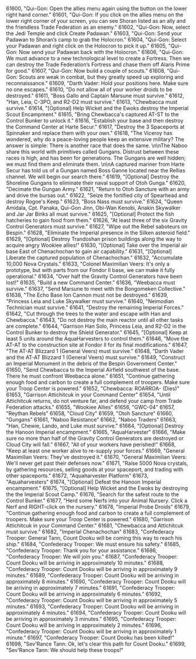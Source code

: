﻿61600, "Qui-Gon: Open the allies menu again using the button on the lower right hand corner."
61601, "Qui-Gon: If you click on the allies menu on the lower right corner of your screen, you can see Shoran listed as an ally and the friendless Trade Federation as an enemy."
61602, "Qui-Gon: Now, select the Jedi Temple and click Create Padawan."
61603, "Qui-Gon: Send your Padawan to Shoran’s camp to grab the Holocron."
61604, "Qui-Gon: Select your Padawan and right click on the Holocron to pick it up."
61605, "Qui-Gon: Now send your Padawan back with the Holocron."
61606, "Qui-Gon: We must advance to a new technological level to create a Fortress.  Then we can destroy the Trade Federation’s Fortress and chase them off Alaris Prime for good."
61607, "Qui-Gon: Now build a couple of scouts."
61608, "Qui-Gon: Scouts are weak in combat, but they greatly speed up exploring and reconnaissance."
61609, "Darth Vader: Hold your positions here.  Make sure no one escapes."
61610, "Do not allow all of your worker droids to be destroyed."
61611, "Boss Gallo and Captain Marsune must survive."
61612, "Han, Leia, C-3PO, and R2-D2 must survive."
61613, "Chewbacca must survive."
61614, "[Optional] Help Wicket and the Ewoks destroy the Imperial Scout Encampment."
61615, "Bring Chewbacca's captured AT-ST to the Control Bunker to unlock it."
61616, "Establish your base and then destroy the Command Center at Harte Secur."
61617, "Destroy the 3 Spaceports at Spinnaker and replace them with your own."
61618, "The Viceroy has wondered, why do a peace-loving people keep an extensive military?  The answer is simple: There is another race that does the same. \n\nThe Naboo share this world with primitives called Gungans.  Distrust between these races is high, and has been for generations. The Gungans are well hidden; we must find them and eliminate them. \n\nA captured mariner from Harte Secur has told us of a Gungan named Boss Ganne located near the Rellias channel.  We will begin our search there."
61619, "[Optional] Destroy the Shoreline Gungans to eliminate their naval support of Otoh Gunga."
61620, "Decimate the Gungan Army."
61621, "Return to Otoh Sancture with an army and drive the bursas out."
61622, "Seize the fortified city of Spearhead and destroy Rogoe's Keep."
61623, "Boss Nass must survive."
61624, "Queen Amidala, Cpt. Panaka, Qui-Gon Jinn, Obi-Wan Kenobi, Anakin Skywalker and Jar Jar Binks all must survive."
61625, "[Optional] Protect the fish hatcheries to gain food from them."
61626, "At least three of the six Gravity Control Generators must survive."
61627, "Wipe out the Rebel saboteurs on Bespin."
61628, "Eliminate the Imperial presence in the Silken asteroid field."
61629, "[Optional] Destroy Trandoshan prison buildings along the way to acquire angry Wookiee allies!"
61630, "[Optional] Take over the Imperial air base East of Chenachochan to gain  air capability."
61631, "[Optional] Liberate the captured population of Chenachochan."
61632, "Accumulate 10,000 Nova Crystals."
61633, "Colonel Maximilian Veers: It's only a prototype, but with parts from our Fondor II base, we can make it fully operational."
61634, "Over half the Gravity Control Generators have been lost!"
61635, "Build a new Command Center."
61636, "Weebacca must survive."
61637, "Send Marsune to meet with the Bongomeken Collective."
61638, "The Echo Base Ion Cannon must not be destroyed."
61639, "Princess Leia and Luke Skywalker must survive."
61640, "Neimodian Technician must survive."
61641, "Destroy the remaining Imperial Forces."
61642, "Cut through the trees to the water and escape with Han and Chewbacca."
61643, "Do not destroy the main reactor until all other tasks are complete."
61644, "Garrison Han Solo, Princess Leia, and R2-D2 in the Control Bunker to destroy the Shield Generator."
61645, "[Optional] Keep at least 5 units around the AquaHarvesters to control them."
61646, "Move the AT-AT to the construction site at Fondor II for its final modifications."
61647, "The AT-AT Blizzard 1 (General Veers) must survive."
61648, "Darth Vader and the AT-AT Blizzard 1 (General Veers) must survive."
61649, "Construct an Imperial Monument in the debris of the Bespin Government Center."
61650, "Send Chewbacca to the Imperial Airfield southwest of the base.  There he must confront Weebacca alone."
61651, "Continue gathering enough food and carbon to create a full complement of troopers.  Make sure your Troop Center is powered."
61652, "Chewbacca: ROARROA- (Dies)"
61653, "Garrison Attichitcuk in your Command Center"
61654, "Until Attichitcuk returns, do not venture far, and defend your camp from Trade Federation attacks."
61655, "Wookiee Allies"
61656, "GWC-04"
61657, "Reythan Rebels"
61658, "Cloud City"
61659, "Otoh Sancture"
61660, "Gungans"
61661, "Naboo Resistance"
61662, "Naboo Traders"
61663, "Han, Chewie, Lando, and Luke must survive."
61664, "[Optional] Destroy the Hanoon Imperial encampment."
61665, "AquaHarvester"
61666, "Make sure no more than half of the Gravity Control Generators are destroyed or Cloud City will fall."
61667, "All of your workers have perished!"
61668, "Keep at least one worker alive to re-supply your forces."
61669, "General Maximilian Veers: They've destroyed it."
61670, "General Maximilian Veers: We'll never get past their defenses now."
61671, "Raise 5000 Nova crystals, by gathering resources, selling goods at your spaceport, and trading with other spaceports."
61672, "Aquaharvester Platform"
61673, "Aquaharvesters"
61674, "[Optional] Defeat the Hanoon Imperial encampment."
61675, "[Optional] Help Wicket and the Ewoks by destroying the the Imperial Scout Camp."
61676, "Search for the safest route to the Control Bunker."
61677, "Herd some Nerfs into your Animal Nursery.  Click a Nerf and RIGHT-click on the nursery."
61678, "Imperial Probe Droids"
61679, "Continue gathering enough food and carbon to create a full complement of troopers.  Make sure your Troop Center is powered."
61680, "Garrison Attichitcuk in your Command Center."
61681, "Chewbacca and Attichitcuk must survive."
61682, "Imperial Chenachochan"
61683, "Confederacy Trooper: General Tann, Count Dooku will be coming this way to reach his ship."
61684, "Confederacy Trooper: We must ensure his safety."
61685, "Confederacy Trooper: Thank you for your assistance."
61686, "Confederacy Trooper: We will join you."
61687, "Confederacy Trooper: Count Dooku will be arriving in approximately 10 minutes."
61688, "Confederacy Trooper: Count Dooku will be arriving in approximately 9 minutes."
61689, "Confederacy Trooper: Count Dooku will be arriving in approximately 8 minutes."
61690, "Confederacy Trooper: Count Dooku will be arriving in approximately 7 minutes."
61691, "Confederacy Trooper: Count Dooku will be arriving in approximately 6 minutes."
61692, "Confederacy Trooper: Count Dooku will be arriving in approximately 5 minutes."
61693, "Confederacy Trooper: Count Dooku will be arriving in approximately 4 minutes."
61694, "Confederacy Trooper: Count Dooku will be arriving in approximately 3 minutes."
61695, "Confederacy Trooper: Count Dooku will be arriving in approximately 2 minutes."
61696, "Confederacy Trooper: Count Dooku will be arriving in approximately 1 minute."
61697, "Confederacy Trooper: Count Dooku has been killed!"
61698, "Sev'Rance Tann: Ok, let's clear this path for Count Dooku."
61699, "Sev'Rance Tann: We should help these troops!"
